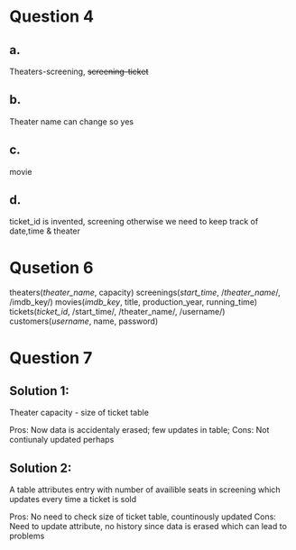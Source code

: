 # Question 4
## a. 
Theaters-screening, ~~screening-ticket~~
## b. 
Theater name can change so yes
## c. 
movie
## d. 
ticket_id is invented, screening otherwise we need to keep track of date,time & theater

# Qusetion 6
theaters(_theater_name_, capacity)
screenings(_start_time_, /_theater_name_/, /imdb_key/)
movies(_imdb_key_, title, production_year, running_time)
tickets(_ticket_id_, /start_time/, /theater_name/, /username/)
customers(_username_, name, password)

# Question 7
## Solution 1:
Theater capacity - size of ticket table

Pros: Now data is accidentaly erased; few updates in table; 
Cons: Not contiunaly updated perhaps


## Solution 2: 
A table  attributes entry with number of availible seats in screening which updates every time a ticket is sold

Pros: No need to check size of ticket table, countinously updated
Cons: Need to update attribute, no history since data is erased which can lead to problems





